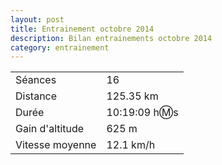 ```yaml
---
layout: post
title: Entrainement octobre 2014
description: Bilan entrainements octobre 2014
category: entrainement
---
```


|                  |                |
| ---------------- | -------------- |
| Séances          | 16             |
| Distance         | 125.35 km      |
| Durée            | 10:19:09 h:m:s |
| Gain d'altitude  | 625 m          |
| Vitesse moyenne  | 12.1 km/h      |
